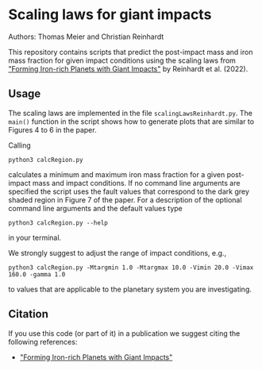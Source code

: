 # Scaling laws for giant impacts
Authors: Thomas Meier and Christian Reinhardt

This repository contains scripts that predict the post-impact mass and iron mass fraction for given impact conditions using the scaling laws from ["Forming Iron-rich Planets with Giant Impacts"](https://arxiv.org/abs/2204.04925) by Reinhardt et al. (2022).

## Usage
The scaling laws are implemented in the file `scalingLawsReinhardt.py`. The ```main()``` function in the script shows how to generate plots that are similar to Figures 4 to 6 in the paper.

Calling 
```
python3 calcRegion.py
```
calculates a minimum and maximum iron mass fraction for a given post-impact mass and impact conditions. If no command line arguments are specified the script uses the fault values that correspond to the dark grey shaded region in Figure 7 of the paper. For a description of the optional command line arguments and the default values type
```
python3 calcRegion.py --help
```
in your terminal. 

We strongly suggest to adjust the range of impact conditions, e.g.,
```
python3 calcRegion.py -Mtargmin 1.0 -Mtargmax 10.0 -Vimin 20.0 -Vimax 160.0 -gamma 1.0
```
to values that are applicable to the planetary system you are investigating.

## Citation
If you use this code (or part of it) in a publication we suggest citing the following references:

- ["Forming Iron-rich Planets with Giant Impacts"](https://arxiv.org/abs/2204.04925)
